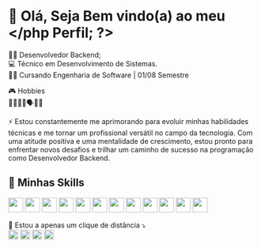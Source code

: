# 👋 Olá, Seja Bem vindo(a) ao meu </php Perfil; ?>

👨‍💻 Desenvolvedor Backend;
<br>
💻 Técnico em Desenvolvimento de Sistemas.
<br>
👨‍🎓 Cursando Engenharia de Software | 01/08 Semestre

🎮 Hobbies
<br>
🎵📖🏃‍♂️🗣👨‍💻

⚡ Estou constantemente me aprimorando para evoluir minhas habilidades técnicas e me tornar um profissional versátil no campo da tecnologia. Com uma atitude positiva e uma mentalidade de crescimento, estou pronto para enfrentar novos desafios e trilhar um caminho de sucesso na programação como Desenvolvedor Backend.

## 🚀 Minhas Skills

<span>
  <img style="width: 30px;" src="https://cdn.jsdelivr.net/gh/devicons/devicon/icons/java/java-original.svg"/>
  <img style="width: 30px;" src="https://cdn.jsdelivr.net/gh/devicons/devicon/icons/php/php-original.svg"/>
  <img style="width: 30px;" src="https://cdn.jsdelivr.net/gh/devicons/devicon/icons/laravel/laravel-plain.svg"/>
  <img style="width: 30px;" src="https://cdn.jsdelivr.net/gh/devicons/devicon/icons/mysql/mysql-original.svg"/>
  <img style="width: 30px;" src="https://cdn.jsdelivr.net/gh/devicons/devicon/icons/nodejs/nodejs-original.svg"/>
  <img style="width: 30px;" src="https://cdn.jsdelivr.net/gh/devicons/devicon/icons/html5/html5-original.svg"/>
  <img style="width: 30px;" src="https://cdn.jsdelivr.net/gh/devicons/devicon/icons/css3/css3-original.svg"/>
  <img style="width: 30px;" src="https://cdn.jsdelivr.net/gh/devicons/devicon/icons/javascript/javascript-original.svg"/>
  <img style="width: 30px;" src="https://cdn.jsdelivr.net/gh/devicons/devicon/icons/figma/figma-original.svg"/>
  <img style="width: 30px;" src="https://cdn.jsdelivr.net/gh/devicons/devicon/icons/git/git-original.svg"/>
  <img style="width: 30px;" src="https://cdn.jsdelivr.net/gh/devicons/devicon/icons/github/github-original.svg"/>
  <img style="width: 30px;" src="https://cdn.jsdelivr.net/gh/devicons/devicon/icons/vscode/vscode-original.svg"/>
</span>
<br>
<p></p>

💬 Estou a apenas um clique de distância ⤵
<br>
<span>
  <a href="https://www.linkedin.com/in/kaiky-muniz-a90aaa26a/"><img style="width: 20px;" src="https://cdn.jsdelivr.net/gh/devicons/devicon/icons/linkedin/linkedin-original.svg"/></a>
  <a href="https://wa.me/5511932973447"><img style="width: 20px;" src="https://static-00.iconduck.com/assets.00/whatsapp-icon-2040x2048-8b5th74o.png"/></a>
  <a href="mailto:kaikymss@gmail.com"><img style="width: 20px;" src="https://cdn4.iconfinder.com/data/icons/social-media-logos-6/512/112-gmail_email_mail-512.png"/></a>
  <a href="https://www.instagram.com/ykiak_m/"><img style="width: 20px;" src="https://www.unipile.com/wp-content/uploads/2022/09/logo_instagram.png"/></a>
</span>

